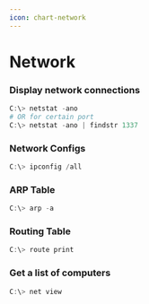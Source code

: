 ```yaml
---
icon: chart-network
---
```


# Network

### **Display network connections**

```powershell
C:\> netstat -ano
# OR for certain port
C:\> netstat -ano | findstr 1337
```

### **Network Configs**

```powershell
C:\> ipconfig /all
```

### **ARP Table**

```powershell
C:\> arp -a
```

### **Routing Table**

```powershell
C:\> route print
```

### Get a list of computers

```powershell
C:\> net view
```
